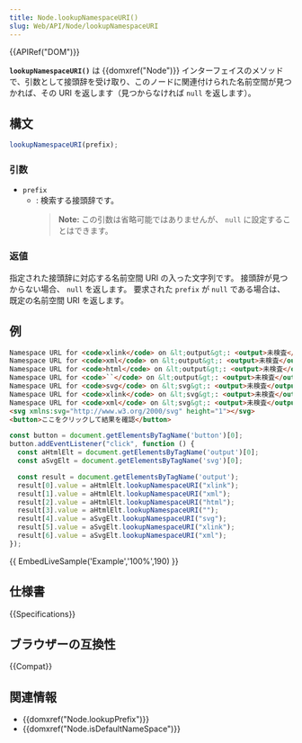 ```yaml
---
title: Node.lookupNamespaceURI()
slug: Web/API/Node/lookupNamespaceURI
---
```


{{APIRef("DOM")}}

**`lookupNamespaceURI()`** は {{domxref("Node")}} インターフェイスのメソッドで、引数として接頭辞を受け取り、このノードに関連付けられた名前空間が見つかれば、その URI を返します（見つからなければ `null` を返します）。

## 構文

```js
lookupNamespaceURI(prefix);
```

### 引数

- `prefix`
  - : 検索する接頭辞です。
    > **Note:** この引数は省略可能ではありませんが、 `null` に設定することはできます。

### 返値

指定された接頭辞に対応する名前空間 URI の入った文字列です。
接頭辞が見つからない場合、 `null` を返します。
要求された `prefix` が `null` である場合は、既定の名前空間 URI を返します。

## 例

```html
Namespace URL for <code>xlink</code> on &lt;output&gt;: <output>未検査</output>.<br/>
Namespace URL for <code>xml</code> on &lt;output&gt;: <output>未検査</output>.<br/>
Namespace URL for <code>html</code> on &lt;output&gt;: <output>未検査</output>.<br/>
Namespace URL for <code>``</code> on &lt;output&gt;: <output>未検査</output>.<br/>
Namespace URL for <code>svg</code> on &lt;svg&gt;: <output>未検査</output>.<br/>
Namespace URL for <code>xlink</code> on &lt;svg&gt;: <output>未検査</output>.<br/>
Namespace URL for <code>xml</code> on &lt;svg&gt;: <output>未検査</output>.<br/>
<svg xmlns:svg="http://www.w3.org/2000/svg" height="1"></svg>
<button>ここをクリックして結果を確認</button>
```

```js
const button = document.getElementsByTagName('button')[0];
button.addEventListener("click", function () {
  const aHtmlElt = document.getElementsByTagName('output')[0];
  const aSvgElt = document.getElementsByTagName('svg')[0];

  const result = document.getElementsByTagName('output');
  result[0].value = aHtmlElt.lookupNamespaceURI("xlink");
  result[1].value = aHtmlElt.lookupNamespaceURI("xml");
  result[2].value = aHtmlElt.lookupNamespaceURI("html");
  result[3].value = aHtmlElt.lookupNamespaceURI("");
  result[4].value = aSvgElt.lookupNamespaceURI("svg");
  result[5].value = aSvgElt.lookupNamespaceURI("xlink");
  result[6].value = aSvgElt.lookupNamespaceURI("xml");
});
```

{{ EmbedLiveSample('Example','100%',190) }}

## 仕様書

{{Specifications}}

## ブラウザーの互換性

{{Compat}}

## 関連情報

- {{domxref("Node.lookupPrefix")}}
- {{domxref("Node.isDefaultNameSpace")}}

